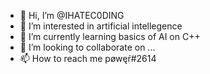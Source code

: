 - 👋 Hi, I’m @IHATEC0DING
- 👀 I’m interested in artificial intellegence
- 🌱 I’m currently learning basics of AI on C++
- 💞️ I’m looking to collaborate on ...
- 📫 How to reach me pøwęŕ#2614

<!---
IHATEC0DING/IHATEC0DING is a ✨ special ✨ repository because its `README.md` (this file) appears on your GitHub profile.
You can click the Preview link to take a look at your changes.
--->

